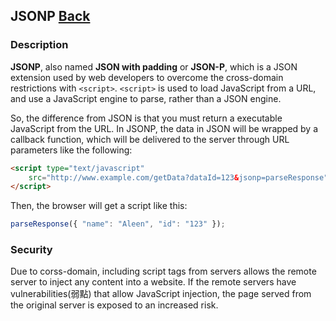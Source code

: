 ## JSONP [Back](./../JavaScript.md)

### Description

**JSONP**, also named **JSON with padding** or **JSON-P**, which is a JSON extension used by web developers to overcome the cross-domain restrictions with `<script>`. `<script>` is used to load JavaScript from a URL, and use a JavaScript engine to parse, rather than a JSON engine.

So, the difference from JSON is that you must return a executable JavaScript from the URL. In JSONP, the data in JSON will be wrapped by a callback function, which will be delivered to the server through URL parameters like the following:

```html
<script type="text/javascript" 
    src="http://www.example.com/getData?dataId=123&jsonp=parseResponse">
</script>
```

Then, the browser will get a script like this:

```js
parseResponse({ "name": "Aleen", "id": "123" });
```

### Security

Due to corss-domain, including script tags from servers allows the remote server to inject any content into a website. If the remote servers have vulnerabilities(弱點) that allow JavaScript injection, the page served from the original server is exposed to an increased risk.

